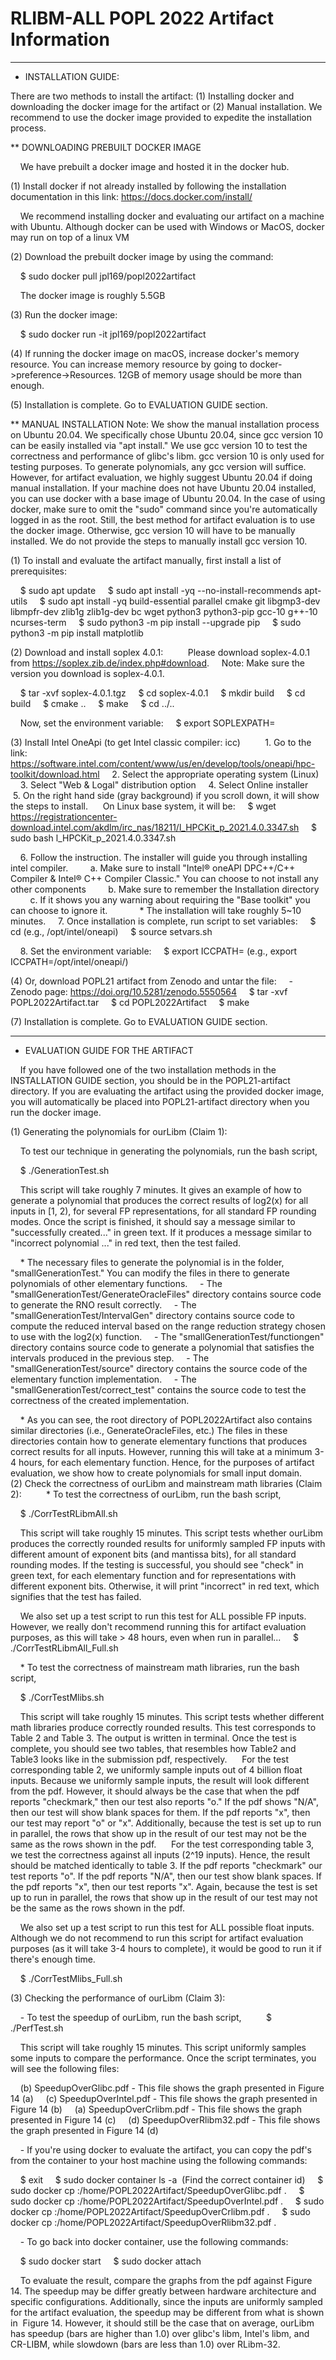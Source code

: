# RLIBM-ALL POPL 2022 Artifact Information

_________________________________________________________________________________________________

* INSTALLATION GUIDE:

There are two methods to install the artifact: (1) Installing docker and downloading the docker image for the artifact or (2) Manual installation. We recommend to use the docker image provided to expedite the installation process.

** DOWNLOADING PREBUILT DOCKER IMAGE

    We have prebuilt a docker image and hosted it in the docker hub.

(1) Install docker if not already installed by following the installation documentation in this link: https://docs.docker.com/install/

    We recommend installing docker and evaluating our artifact on a machine with Ubuntu. Although docker can be used with Windows or MacOS, docker may run on top of a linux VM

(2) Download the prebuilt docker image by using the command:

    $ sudo docker pull jpl169/popl2022artifact

    The docker image is roughly 5.5GB

(3) Run the docker image:

    $ sudo docker run -it jpl169/popl2022artifact

(4) If running the docker image on macOS, increase docker's memory resource. You can increase memory resource by going to docker->preference->Resources. 12GB of memory usage should be more than enough.

(5) Installation is complete. Go to EVALUATION GUIDE section.


** MANUAL INSTALLATION
Note: We show the manual installation process on Ubuntu 20.04. We specifically chose Ubuntu 20.04, since gcc version 10 can be easily installed via "apt install." We use gcc version 10 to test the correctness and performance of glibc's libm. gcc version 10 is only used for testing purposes. To generate polynomials, any gcc version will suffice. However, for artifact evaluation, we highly suggest Ubuntu 20.04 if doing manual installation. If your machine does not have Ubuntu 20.04 installed, you can use docker with a base image of Ubuntu 20.04. In the case of using docker, make sure to omit the "sudo" command since you're automatically logged in as the root. Still, the best method for artifact evaluation is to use the docker image. Otherwise, gcc version 10 will have to be manually installed. We do not provide the steps to manually install gcc version 10.

(1) To install and evaluate the artifact manually, first install a list of prerequisites:

    $ sudo apt update
    $ sudo apt install -yq --no-install-recommends apt-utils
    $ sudo apt install -yq build-essential parallel cmake git libgmp3-dev libmpfr-dev zlib1g zlib1g-dev bc wget python3 python3-pip gcc-10 g++-10 ncurses-term
    $ sudo python3 -m pip install --upgrade pip
    $ sudo python3 -m pip install matplotlib

(2) Download and install soplex 4.0.1:
    
    Please download soplex-4.0.1 from https://soplex.zib.de/index.php#download.
    Note: Make sure the version you download is soplex-4.0.1.

    $ tar -xvf soplex-4.0.1.tgz
    $ cd soplex-4.0.1
    $ mkdir build
    $ cd build
    $ cmake ..
    $ make
    $ cd ../..

    Now, set the environment variable:
    $ export SOPLEXPATH=<path to soplex folder>

(3) Install Intel OneApi (to get Intel classic compiler: icc)
    
    1. Go to the link: https://software.intel.com/content/www/us/en/develop/tools/oneapi/hpc-toolkit/download.html
    2. Select the appropriate operating system (Linux)
    3. Select "Web & Logal" distribution option
    4. Select Online installer
    5. On the right hand side (gray background) if you scroll down, it will show the steps to install. 
    On Linux base system, it will be:
    $ wget https://registrationcenter-download.intel.com/akdlm/irc_nas/18211/l_HPCKit_p_2021.4.0.3347.sh
    $ sudo bash l_HPCKit_p_2021.4.0.3347.sh

    6. Follow the instruction. The installer will guide you through installing intel compiler.
        a. Make sure to install "Intel® oneAPI DPC++/C++ Compiler & Intel® C++ Compiler Classic." You can choose to not install any other components
        b. Make sure to remember the Installation directory
        c. If it shows you any warning about requiring the "Base toolkit" you can choose to ignore it.
            * The installation will take roughly 5~10 minutes.
    7. Once installation is complete, run script to set variables:
    $ cd <path to intel oneAPI directory> (e.g., /opt/intel/oneapi)
    $ source setvars.sh

    8. Set the environment variable:
    $ export ICCPATH=<path to Intel oneAPI directory> (e.g., export ICCPATH=/opt/intel/oneapi/)
    

(4) Or, download POPL21 artifact from Zenodo and untar the file:
    - Zenodo page: https://doi.org/10.5281/zenodo.5550564
    $ tar -xvf POPL2022Artifact.tar
    $ cd POPL2022Artifact
    $ make

(7) Installation is complete. Go to EVALUATION GUIDE section.

_________________________________________________________________________________________________

* EVALUATION GUIDE FOR THE ARTIFACT

    If you have followed one of the two installation methods in the INSTALLATION GUIDE section, you should be in the POPL21-artifact directory. If you are evaluating the artifact using the provided docker image, you will automatically be placed into POPL21-artifact directory when you run the docker image.


(1) Generating the polynomials for ourLibm (Claim 1):

    To test our technique in generating the polynomials, run the bash script,

    $ ./GenerationTest.sh

    This script will take roughly 7 minutes. It gives an example of how to generate a polynomial that produces the correct results of log2(x) for all inputs in [1, 2), for several FP representations, for all standard FP rounding modes. Once the script is finished, it should say a message similar to "successfully created..." in green text. If it produces a message similar to "incorrect polynomial ..." in red text, then the test failed.

    * The necessary files to generate the polynomial is in the folder, "smallGenerationTest." You can modify the files in there to generate polynomials of other elementary functions.
    - The "smallGenerationTest/GenerateOracleFiles" directory contains source code to generate the RNO result correctly.
    - The "smallGenerationTest/IntervalGen" directory contains source code to compute the reduced interval based on the range reduction strategy chosen to use with the log2(x) function.
    - The "smallGenerationTest/functiongen" directory contains source code to generate a polynomial that satisfies the intervals produced in the previous step.
    - The "smallGenerationTest/source" directory contains the source code of the elementary function implementation.
    - The "smallGenerationTest/correct_test" contains the source code to test the correctness of the created implementation.

    * As you can see, the root directory of POPL2022Artifact also contains similar directories (i.e., GenerateOracleFiles, etc.) The files in these directories contain how to generate elementary functions that produces correct results for all inputs. However, running this will take at a minimum 3-4 hours, for each elementary function. Hence, for the purposes of artifact evaluation, we show how to create polynomials for small input domain. 
    
(2) Check the correctness of ourLibm and mainstream math libraries (Claim 2):
    
    * To test the correctness of ourLibm, run the bash script,

    $ ./CorrTestRLibmAll.sh

    This script will take roughly 15 minutes. This script tests whether ourLibm produces the correctly rounded results for uniformly sampled FP inputs with different amount of exponent bits (and mantissa bits), for all standard rounding modes. If the testing is successful, you should see "check" in green text, for each elementary function and for representations with different exponent bits. Otherwise, it will print "incorrect" in red text, which signifies that the test has failed.

    We also set up a test script to run this test for ALL possible FP inputs. However, we really don't recommend running this for artifact evaluation purposes, as this will take > 48 hours, even when run in parallel...
    $ ./CorrTestRLibmAll_Full.sh

    * To test the correctness of mainstream math libraries, run the bash script,

    $ ./CorrTestMlibs.sh

    This script will take roughly 15 minutes. This script tests whether different math libraries produce correctly rounded results. This test corresponds to Table 2 and Table 3. The output is written in terminal. Once the test is complete, you should see two tables, that resembles how Table2 and Table3 looks like in the submission pdf, respectively. 
    For the test corresponding table 2, we uniformly sample inputs out of 4 billion float inputs. Because we uniformly sample inputs, the result will look different from the pdf. However, it should always be the case that when the pdf reports "checkmark," then our test also reports "o." If the pdf shows "N/A", then our test will show blank spaces for them. If the pdf reports "x", then our test may report "o" or "x". Additionally, because the test is set up to run in parallel, the rows that show up in the result of our test may not be the same as the rows shown in the pdf. 
    For the test corresponding table 3, we test the correctness against all inputs (2^19 inputs). Hence, the result should be matched identically to table 3. If the pdf reports "checkmark" our test reports "o". If the pdf reports "N/A", then our test show blank spaces. If the pdf reports "x", then our test reports "x". Again, because the test is set up to run in parallel, the rows that show up in the result of our test may not be the same as the rows shown in the pdf.

    We also set up a test script to run this test for ALL possible float inputs. Although we do not recommend to run this script for artifact evaluation purposes (as it will take 3-4 hours to complete), it would be good to run it if there's enough time.

    $ ./CorrTestMlibs_Full.sh


(3) Checking the performance of ourLibm (Claim 3):

    - To test the speedup of ourLibm, run the bash script,
    
    $ ./PerfTest.sh

    This script will take roughly 15 minutes. This script uniformly samples some inputs to compare the performance. Once the script terminates, you will see the following files:

    (b) SpeedupOverGlibc.pdf - This file shows the graph presented in Figure 14 (a)
    (c) SpeedupOverIntel.pdf - This file shows the graph presented in Figure 14 (b)
    (a) SpeedupOverCrlibm.pdf - This file shows the graph presented in Figure 14 (c)
    (d) SpeedupOverRlibm32.pdf - This file shows the graph presented in Figure 14 (d)

    - If you're using docker to evaluate the artifact, you can copy the pdf's from the container to your host machine using the following commands:

    $ exit
    $ sudo docker container ls -a  (Find the correct container id)
    $ sudo docker cp <container id>:/home/POPL2022Artifact/SpeedupOverGlibc.pdf .
    $ sudo docker cp <container id>:/home/POPL2022Artifact/SpeedupOverIntel.pdf .
    $ sudo docker cp <container id>:/home/POPL2022Artifact/SpeedupOverCrlibm.pdf .
    $ sudo docker cp <container id>:/home/POPL2022Artifact/SpeedupOverRlibm32.pdf .

    - To go back into docker container, use the following commands:

    $ sudo docker start <container id>
    $ sudo docker attach <container id>

    To evaluate the result, compare the graphs from the pdf against Figure 14. The speedup may be differ greatly between hardware architecture and specific configurations. Additionally, since the inputs are uniformly sampled for the artifact evaluation, the speedup may be different from what is shown in  Figure 14. However, it should still be the case that on average, ourLibm has speedup (bars are higher than 1.0) over glibc's libm, Intel's libm, and CR-LIBM, while slowdown (bars are less than 1.0) over RLibm-32.
